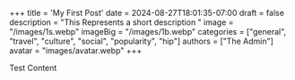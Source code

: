 +++
title = 'My First Post'
date = 2024-08-27T18:01:35-07:00
draft = false
description = "This Represents a short description "
image = "/images/1s.webp"
imageBig = "/images/1b.webp"
categories = ["general", "travel", "culture", "social", "popularity", "hip"]
authors = ["The Admin"]
avatar = "images/avatar.webp" 
+++

Test Content